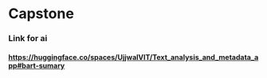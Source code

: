 # Capstone

### Link for ai
#### https://huggingface.co/spaces/UjjwalVIT/Text_analysis_and_metadata_app#bart-sumary
